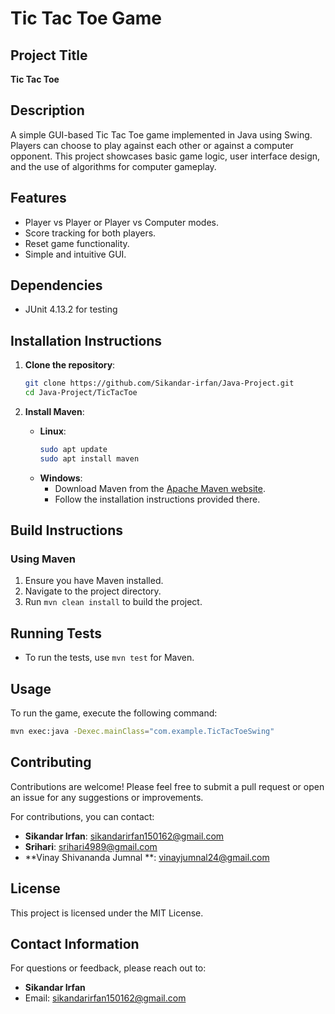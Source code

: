 # Tic Tac Toe Game

## Project Title
**Tic Tac Toe**

## Description
A simple GUI-based Tic Tac Toe game implemented in Java using Swing. Players can choose to play against each other or against a computer opponent. This project showcases basic game logic, user interface design, and the use of algorithms for computer gameplay.

## Features
- Player vs Player or Player vs Computer modes.
- Score tracking for both players.
- Reset game functionality.
- Simple and intuitive GUI.

## Dependencies
- JUnit 4.13.2 for testing

## Installation Instructions
1. **Clone the repository**:
   ```bash
   git clone https://github.com/Sikandar-irfan/Java-Project.git
   cd Java-Project/TicTacToe
   ```

2. **Install Maven**:
   - **Linux**:
     ```bash
     sudo apt update
     sudo apt install maven
     ```
   - **Windows**:
     - Download Maven from the [Apache Maven website](https://maven.apache.org/download.cgi).
     - Follow the installation instructions provided there.

## Build Instructions
### Using Maven
1. Ensure you have Maven installed.
2. Navigate to the project directory.
3. Run `mvn clean install` to build the project.


## Running Tests
- To run the tests, use `mvn test` for Maven.

## Usage
To run the game, execute the following command:
```bash
mvn exec:java -Dexec.mainClass="com.example.TicTacToeSwing"
```

## Contributing
Contributions are welcome! Please feel free to submit a pull request or open an issue for any suggestions or improvements.

For contributions, you can contact:
- **Sikandar Irfan**: sikandarirfan150162@gmail.com
- **Srihari**: srihari4989@gmail.com
- **Vinay Shivananda Jumnal **: vinayjumnal24@gmail.com

## License
This project is licensed under the MIT License.

## Contact Information
For questions or feedback, please reach out to:
- **Sikandar Irfan**
- Email: sikandarirfan150162@gmail.com
